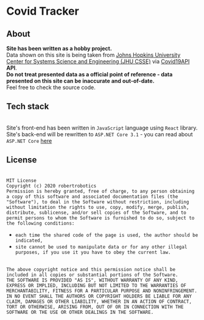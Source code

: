# Covid Tracker

## About

**Site has been written as a hobby project.**
<br>Data shown on this site is being taken
from [Johns Hopkins University Center for Systems Science and Engineering (JHU CSSE)](https://github.com/CSSEGISandData/COVID-19)
via [Covid19API](https://covid19api.com/) **API**.
<br>**Do not treat presented data as a official point of reference - data
presented on this site can be inaccurate and out-of-date.**
<br>Feel free to check the source code.

## Tech stack

<br>Site's front-end has been written in `JavaScript` language using `React` library.
<br>Site's back-end will be rewritten to `ASP.NET Core 3.1` - you can read about `ASP.NET Core` [here](https://docs.microsoft.com/en-us/aspnet/core/introduction-to-aspnet-core?view=aspnetcore-3.1)

## License

<br>`MIT License`
<br>`Copyright (c) 2020 robertrobotics`
<br>`Permission is hereby granted, free of charge, to any person obtaining a copy of this software and associated documentation files (the "Software"), to deal in the Software without restriction, including without limitation the rights to use, copy, modify, merge, publish, distribute, sublicense, and/or sell copies of the Software, and to permit persons to whom the Software is furnished to do so, subject to the following conditions:`

- `each time the shared code of the page is used, the author should be indicated,`
- `site cannot be used to manipulate data or for any other illegal purposes, if you use it you have to obey the current law.`

<br>`The above copyright notice and this permission notice shall be included in all copies or substantial portions of the Software.`
<br>`THE SOFTWARE IS PROVIDED "AS IS", WITHOUT WARRANTY OF ANY KIND, EXPRESS OR IMPLIED, INCLUDING BUT NOT LIMITED TO THE WARRANTIES OF MERCHANTABILITY, FITNESS FOR A PARTICULAR PURPOSE AND NONINFRINGEMENT. IN NO EVENT SHALL THE AUTHORS OR COPYRIGHT HOLDERS BE LIABLE FOR ANY CLAIM, DAMAGES OR OTHER LIABILITY, WHETHER IN AN ACTION OF CONTRACT, TORT OR OTHERWISE, ARISING FROM, OUT OF OR IN CONNECTION WITH THE SOFTWARE OR THE USE OR OTHER DEALINGS IN THE SOFTWARE.`
